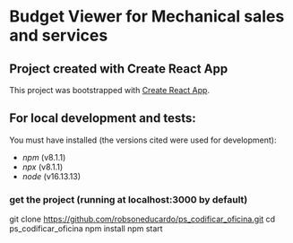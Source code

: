 # Budget Viewer for Mechanical sales and services

## Project created with Create React App

This project was bootstrapped with [Create React App](https://github.com/facebook/create-react-app).

## For local development and tests:

You must have installed (the versions cited were used for development):
  - *npm* (v8.1.1)
  - *npx* (v8.1.1)
  - *node* (v16.13.13)

### get the project (running at localhost:3000 by default)
git clone https://github.com/robsoneducardo/ps_codificar_oficina.git
cd ps_codificar_oficina
npm install
npm start
